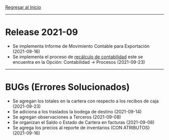 [Regresar al Inicio](../README.md)

---
# Release 2021-09

- Se implementa Informe de Movimiento Contable para Exportación (2021-09-16)
- Se implementa el proceso de [recálculo de contabilidad](../contabilidad/procesos/reconstruir-contabilidad.md) este se encuentra en la Opción: Contabilidad -> Procesos (2021-09-23) 



---
# BUGs (Errores Solucionados)

- Se agregan los totales en la cartera con respecto a los recibos de caja (2021-09-23)
- Se adiciona a los traslados la bodega de destino (2021-09-14)
- Se agregan observaciones a Terceros (2021-09-08)
- Se organizan el Saldo o Estado de Cartera en facturas (2021-09-08)
- Se agrega los precios al reporte de inventarios (CON ATRIBUTOS) (2021-09-16)
